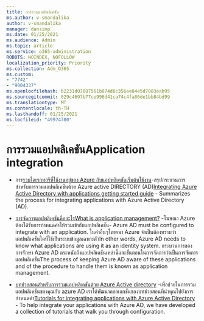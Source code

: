```yaml
---
title: การรวมแอปพลิเคชัน
ms.author: v-smandalika
author: v-smandalika
manager: dansimp
ms.date: 01/25/2021
ms.audience: Admin
ms.topic: article
ms.service: o365-administration
ROBOTS: NOINDEX, NOFOLLOW
localization_priority: Priority
ms.collection: Adm_O365
ms.custom:
- "7742"
- "9004337"
ms.openlocfilehash: b2231d07087561b074d6c356ee84e5d7083eab95
ms.sourcegitcommit: 029c4697b77ce996d41ca74c4fa86de1bb84bd99
ms.translationtype: MT
ms.contentlocale: th-TH
ms.lasthandoff: 01/25/2021
ms.locfileid: "49974780"
---
```

# <a name="application--integration"></a><span data-ttu-id="07393-102">การรวมแอปพลิเคชัน</span><span class="sxs-lookup"><span data-stu-id="07393-102">Application  integration</span></span>

- <span data-ttu-id="07393-103">การ[รวมไดเรกทอรีที่ใช้งานอยู่ของ Azure กับแอปพลิเคชันเริ่มต้นใช้งาน](https://docs.microsoft.com/azure/active-directory/manage-apps/plan-an-application-integration)-สรุปกระบวนการสำหรับการรวมแอปพลิเคชันด้วย Azure active DIRECTORY (AD)</span><span class="sxs-lookup"><span data-stu-id="07393-103">[Integrating Azure Active Directory with applications getting started guide](https://docs.microsoft.com/azure/active-directory/manage-apps/plan-an-application-integration)  - Summarizes the process for integrating applications with Azure Active Directory (AD).</span></span>

- [<span data-ttu-id="07393-104">การจัดการแอปพลิเคชันคืออะไร</span><span class="sxs-lookup"><span data-stu-id="07393-104">What is application management?</span></span>](https://docs.microsoft.com/azure/active-directory/manage-apps/what-is-application-management)  <span data-ttu-id="07393-105">-โฆษณา Azure ต้องได้รับการกำหนดค่าให้รวมเข้ากับแอปพลิเคชัน</span><span class="sxs-lookup"><span data-stu-id="07393-105">- Azure AD must be configured to integrate with an application.</span></span> <span data-ttu-id="07393-106">ในคำอื่นๆโฆษณา Azure จำเป็นต้องทราบว่าแอปพลิเคชันใดที่ใช้เป็นระบบข้อมูลเฉพาะตัว</span><span class="sxs-lookup"><span data-stu-id="07393-106">In other words, Azure AD needs to know what applications are using it as an identity system.</span></span> <span data-ttu-id="07393-107">กระบวนการของการรักษา Azure AD ตระหนักถึงแอปพลิเคชันเหล่านี้และขั้นตอนในการจัดการว่าเป็นการจัดการแอปพลิเคชัน</span><span class="sxs-lookup"><span data-stu-id="07393-107">The process of keeping Azure AD aware of these applications and of the procedure to handle them is known as application management.</span></span>

- <span data-ttu-id="07393-108">[บทช่วยสอนสำหรับการรวมแอปพลิเคชันด้วย Azure Active directory](https://docs.microsoft.com/azure/active-directory/saas-apps/tutorial-list)  -เพื่อช่วยในการรวมแอปพลิเคชันของคุณกับ azure AD เราได้พัฒนาคอลเลกชันของบทช่วยสอนที่นำคุณไปยังการกำหนดค่า</span><span class="sxs-lookup"><span data-stu-id="07393-108">[Tutorials for integrating applications with Azure Active Directory](https://docs.microsoft.com/azure/active-directory/saas-apps/tutorial-list)  - To help integrate your applications with Azure AD, we have developed a collection of tutorials that walk you through configuration.</span></span>

